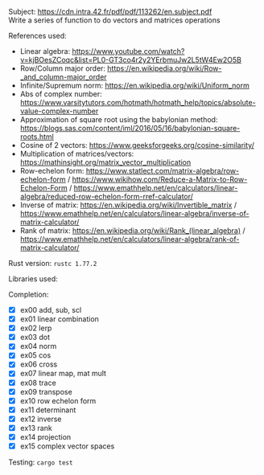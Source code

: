 Subject: https://cdn.intra.42.fr/pdf/pdf/113262/en.subject.pdf \
Write a series of function to do vectors and matrices operations

References used:
- Linear algebra: https://www.youtube.com/watch?v=kjBOesZCoqc&list=PL0-GT3co4r2y2YErbmuJw2L5tW4Ew2O5B
- Row/Column major order: https://en.wikipedia.org/wiki/Row-_and_column-major_order
- Infinite/Supremum norm: https://en.wikipedia.org/wiki/Uniform_norm
- Abs of complex number: https://www.varsitytutors.com/hotmath/hotmath_help/topics/absolute-value-complex-number
- Approximation of square root using the babylonian method: https://blogs.sas.com/content/iml/2016/05/16/babylonian-square-roots.html
- Cosine of 2 vectors: https://www.geeksforgeeks.org/cosine-similarity/
- Multiplication of matrices/vectors: https://mathinsight.org/matrix_vector_multiplication
- Row-echelon form: https://www.statlect.com/matrix-algebra/row-echelon-form / https://www.wikihow.com/Reduce-a-Matrix-to-Row-Echelon-Form / https://www.emathhelp.net/en/calculators/linear-algebra/reduced-row-echelon-form-rref-calculator/
- Inverse of matrix: https://en.wikipedia.org/wiki/Invertible_matrix / https://www.emathhelp.net/en/calculators/linear-algebra/inverse-of-matrix-calculator/
- Rank of matrix: https://en.wikipedia.org/wiki/Rank_(linear_algebra) / https://www.emathhelp.net/en/calculators/linear-algebra/rank-of-matrix-calculator/

Rust version: `rustc 1.77.2`

Libraries used:

Completion:
- [x] ex00 add, sub, scl
- [x] ex01 linear combination
- [x] ex02 lerp
- [x] ex03 dot
- [x] ex04 norm
- [x] ex05 cos
- [x] ex06 cross
- [x] ex07 linear map, mat mult
- [x] ex08 trace
- [x] ex09 transpose
- [x] ex10 row echelon form
- [x] ex11 determinant
- [x] ex12 inverse
- [x] ex13 rank
- [x] ex14 projection
- [x] ex15 complex vector spaces

Testing:
`cargo test`